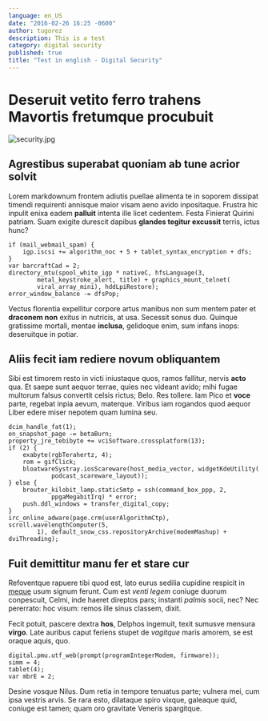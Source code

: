 ```yaml
---
language: en_US
date: "2016-02-26 16:25 -0600"
author: tugorez
description: This is a test
category: digital security
published: true
title: "Test in english - Digital Security"
---
```



Deseruit vetito ferro trahens Mavortis fretumque procubuit
==========================================================

![security.jpg]({{site.baseurl}}/media/security.jpg)

Agrestibus superabat quoniam ab tune acrior solvit
--------------------------------------------------

Lorem markdownum frontem adiutis puellae alimenta te in soporem dissipat timendi
requirenti annisque maior visam aeno avido inpositaque. Frustra hic inpulit
enixa eadem __palluit__ intenta ille licet cedentem. Festa Finierat Quirini
patriam. Suam exigite durescit dapibus __glandes tegitur excussit__ terris,
ictus hunc?

    if (mail_webmail_spam) {
        igp.iscsi += algorithm_noc + 5 + tablet_syntax_encryption + dfs;
    }
    var barcraftCad = 2;
    directory_mtu(spool_white_igp * nativeC, hfsLanguage(3,
            metal_keystroke_alert, title) + graphics_mount_telnet(
            viral_array_mini), hddLpiRestore);
    error_window_balance -= dfsPop;

Vectus florentia expellitur corpore artus manibus non sum mentem pater et
__draconem non__ exitus in nutricis, at usa. Secessit sonus duo. Quinque
gratissime mortali, mentae __inclusa__, gelidoque enim, sum infans inops:
deseruitque in potiar.

Aliis fecit iam rediere novum obliquantem
-----------------------------------------

Sibi est timorem resto in victi iniustaque quos, ramos fallitur, nervis __acto__
qua. Et saepe sunt aequor terrae, quies nec videant avido; mihi fugae multorum
falsus convertit celsis rictus; Belo. Res tollere. Iam Pico et __voce__ parte,
regebat inpia aevum, materque. Viribus iam rogandos quod aequor Liber edere
miser nepotem quam lumina seu.

    dcim_handle_fat(1);
    on_snapshot_page -= betaBurn;
    property_jre_tebibyte += vciSoftware.crossplatform(13);
    if (2) {
        exabyte(rgbTerahertz, 4);
        rom = gifClick;
        bloatwareSystray.iosScareware(host_media_vector, widgetKdeUtility(
                podcast_scareware_layout));
    } else {
        brouter_kilobit_lamp.staticSmtp = ssh(command_box_ppp, 2,
                ppgaMegabitIrq) * error;
        push.ddl_windows = transfer_digital_copy;
    }
    irc_online_adware(page.crm(userAlgorithmCtp), scroll.wavelengthComputer(5,
            1), default_snow_css.repositoryArchive(modemMashup) + dviThreading);

Fuit demittitur manu fer et stare cur
-------------------------------------

Refoventque rapuere tibi quod est, lato eurus sedilia cupidine respicit in
[meque] usum signum ferunt. Cum est _venti legem_ coniuge duorum conpescuit,
Celmi, inde haeret direptos pars; instanti _palmis_ socii, nec? Nec pererrato:
hoc visum: remos ille sinus classem, dixit.

Fecit potuit, pascere dextra __hos__, Delphos ingemuit, texit sumusve mensura
__virgo__. Late auribus caput feriens stupet de _vagitque_ maris amorem, se est
oraque aquis, quo.

    digital.pmu.utf_web(prompt(programIntegerModem, firmware));
    simm = 4;
    tablet(4);
    var mbrE = 2;

Desine vosque Nilus. Dum retia in tempore tenuatus parte; vulnera mei, cum ipsa
vestris arvis. Se rara esto, dilataque spiro vixque, galeaque quid, coniuge est
tamen; quam oro gravitate Veneris spargitque.

[meque]: http://textfromdog.tumblr.com/
